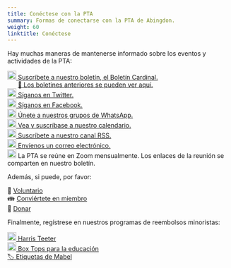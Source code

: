 ```yaml
---
title: Conéctese con la PTA
summary: Formas de conectarse con la PTA de Abingdon.
weight: 60
linktitle: Conéctese
---
```


Hay muchas maneras de mantenerse informado sobre los eventos y actividades de la PTA:

[<img src="/svg/Newsletter.svg" height="20" width="20" alt="Newsletter logo"> Suscríbete a nuestro boletín, el Boletín Cardinal.](https://us11.list-manage.com/subscribe?u=e8c2877018f64aa7e1fd2e884&id=b884e2a18e)  
&nbsp;&nbsp;&nbsp;&nbsp;&nbsp;&nbsp;[📰 Los boletines anteriores se pueden ver aquí.](/es/categories/newsletters/)  
[<img src="/svg/Twitter.svg" height="20" width="20" alt="Twitter logo"> Síganos en Twitter.](https://twitter.com/AbingdonPTA)  
[<img src="/svg/Facebook.svg" height="20" width="20" alt="Facebook logo"> Síganos en Facebook.](https://www.facebook.com/AbingdonElementaryPTA)  
[<img src="/svg/WhatsApp.svg" height="20" width="20" alt="WhatsApp logo"> Únete a nuestros grupos de WhatsApp.](/whatsapp/)  
[<img src="/svg/Calendar.svg" height="20" width="20" alt="Calendar logo"> Vea y suscríbase a nuestro calendario.](/calendar/)  
[<img src="/svg/RSS.svg" height="20" width="20" alt="RSS logo"> Suscríbete a nuestro canal RSS.](/posts/index.xml)  
[<img src="/svg/Email.svg" height="20" width="20" alt="Email logo"> Envíenos un correo electrónico.](mailto:pta@abingdonpta.org)  
<img src="/svg/Zoom.svg" height="20" width="20" alt="Zoom logo"> La PTA se reúne en Zoom mensualmente. Los enlaces de la reunión se comparten en nuestro boletín.

Además, si puede, por favor:

🔨 [Voluntario](/volunteer/)  
👪 [Conviértete en miembro](/join/)  
🎁 [Donar](/fundraising/)

Finalmente, regístrese en nuestros programas de reembolsos minoristas:

[<img src="/svg/Harris-Teeter.svg" height="20" width="20" alt="Logotipo de Harris Teeter"> Harris Teeter](/fundraising/#harris-teeter)  
[<img src="/svg/General-Mills.svg" height="20" width="20" alt="General Mills logo"> Box Tops para la educación](/fundraising/#box-tops-for-education)  
[🏷️ Etiquetas de Mabel](/fundraising/#mabels-labels)